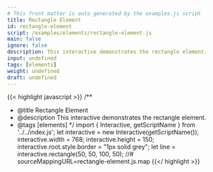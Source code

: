 ```yaml
---
# This front matter is auto generated by the examples.js script
title: Rectangle Element
id: rectangle-element
script: /examples/elements/rectangle-element.js
main: false
ignore: false
description: This interactive demonstrates the rectangle element.
input: undefined
tags: [elements]
weight: undefined
draft: undefined
---
```


{{< highlight javascript >}}
/**
* @title Rectangle Element
* @description This interactive demonstrates the rectangle element.
* @tags [elements]
*/
import { Interactive, getScriptName } from '../../index.js';
let interactive = new Interactive(getScriptName());
interactive.width = 768;
interactive.height = 150;
interactive.root.style.border = "1px solid grey";
let line = interactive.rectangle(50, 50, 100, 50);
//# sourceMappingURL=rectangle-element.js.map
{{</ highlight >}}

